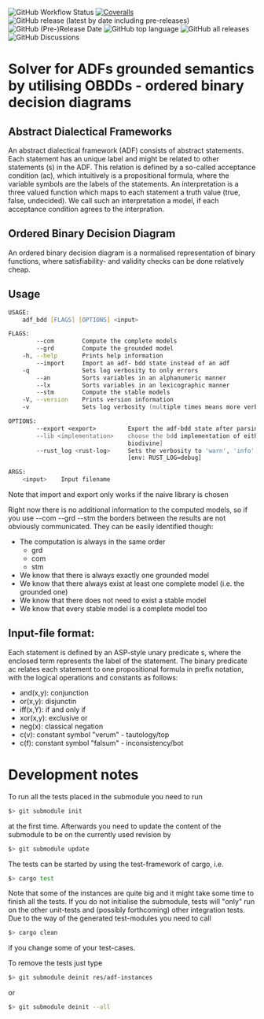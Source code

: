 ![GitHub Workflow Status](https://img.shields.io/github/workflow/status/ellmau/adf-obdd/Code%20coverage%20with%20tarpaulin) [![Coveralls](https://img.shields.io/coveralls/github/ellmau/adf-obdd)](https://coveralls.io/github/ellmau/adf-obdd) ![GitHub release (latest by date including pre-releases)](https://img.shields.io/github/v/release/ellmau/adf-obdd?include_prereleases) ![GitHub (Pre-)Release Date](https://img.shields.io/github/release-date-pre/ellmau/adf-obdd?label=release%20from) ![GitHub top language](https://img.shields.io/github/languages/top/ellmau/adf-obdd) ![GitHub all releases](https://img.shields.io/github/downloads/ellmau/adf-obdd/total) ![GitHub Discussions](https://img.shields.io/github/discussions/ellmau/adf-obdd)
# Solver for ADFs grounded semantics by utilising OBDDs - ordered binary decision diagrams


## Abstract Dialectical Frameworks
An abstract dialectical framework (ADF) consists of abstract statements. Each statement has an unique label and might be related to other statements (s) in the ADF. This relation is defined by a so-called acceptance condition (ac), which intuitively is a propositional formula, where the variable symbols are the labels of the statements. An interpretation is a three valued function which maps to each statement a truth value (true, false, undecided). We call such an interpretation a model, if each acceptance condition agrees to the interpration. 
## Ordered Binary Decision Diagram
An ordered binary decision diagram is a normalised representation of binary functions, where satisfiability- and validity checks can be done relatively cheap.

## Usage
```zsh
USAGE:
    adf_bdd [FLAGS] [OPTIONS] <input>

FLAGS:
        --com        Compute the complete models
        --grd        Compute the grounded model
    -h, --help       Prints help information
        --import     Import an adf- bdd state instead of an adf
    -q               Sets log verbosity to only errors
        --an         Sorts variables in an alphanumeric manner
        --lx         Sorts variables in an lexicographic manner
        --stm        Compute the stable models
    -V, --version    Prints version information
    -v               Sets log verbosity (multiple times means more verbose)

OPTIONS:
        --export <export>         Export the adf-bdd state after parsing and BDD instantiation to the given filename
        --lib <implementation>    choose the bdd implementation of either 'biodivine', 'naive', or hybrid [default:
                                  biodivine]
        --rust_log <rust-log>     Sets the verbosity to 'warn', 'info', 'debug' or 'trace' if -v and -q are not use
                                  [env: RUST_LOG=debug]

ARGS:
    <input>    Input filename
```

Note that import and export only works if the naive library is chosen

Right now there is no additional information to the computed models, so if you use --com --grd --stm the borders between the results are not obviously communicated.
They can be easily identified though:
- The computation is always in the same order
  - grd
  - com
  - stm
- We know that there is always exactly one grounded model
- We know that there always exist at least one complete model (i.e. the grounded one)
- We know that there does not need to exist a stable model
- We know that every stable model is a complete model too


## Input-file format:
Each statement is defined by an ASP-style unary predicate s, where the enclosed term represents the label of the statement.
The binary predicate ac relates each statement to one propositional formula in prefix notation, with the logical operations and constants as follows:
- and(x,y): conjunction
- or(x,y): disjunctin
- iff(x,Y): if and only if
- xor(x,y): exclusive or
- neg(x): classical negation
- c(v): constant symbol "verum" - tautology/top
- c(f): constant symbol "falsum" - inconsistency/bot

# Development notes
To run all the tests placed in the submodule you need to run
```bash
$> git submodule init
```
at the first time.
Afterwards you need to update the content of the submodule to be on the currently used revision by
```bash
$> git submodule update
```

The tests can be started by using the test-framework of cargo, i.e.
```bash
$> cargo test
```
Note that some of the instances are quite big and it might take some time to finish all the tests.
If you do not initialise the submodule, tests will "only" run on the other unit-tests and (possibly forthcoming) other integration tests.
Due to the way of the generated test-modules you need to call 
```bash
$> cargo clean
```
if you change some of your test-cases.

To remove the tests just type
```bash
$> git submodule deinit res/adf-instances
```
or
```bash
$> git submodule deinit --all
```
